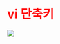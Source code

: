 <h1 style="color:red">vi 단축키</h1>


![](https://wayhome25.github.io/assets/post-img/etc/vi-cheat.png)
